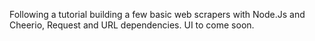 Following a tutorial building a few basic web scrapers with Node.Js and Cheerio, Request and URL dependencies. UI to come soon. 
